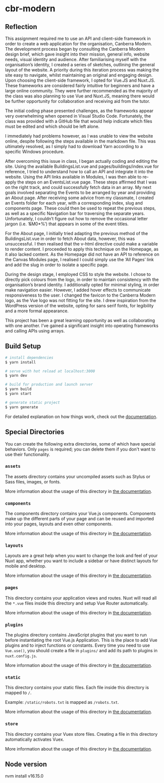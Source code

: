 # cbr-modern

## Reflection 

This assignment required me to use an API and client-side framework in order to create a web application for the organisation, Canberra Modern. The development process began by consulting the Canberra Modern design brief, which gave insight into their mission, general info, website needs, visual identity and audience. After familiarising myself with the organisation’s identity, I created a series of sketches, outlining the general layout of the website. A priority during this iteration process was making the site easy to navigate, whilst maintaining an original and engaging design.  
Upon choosing the client-side framework, I opted for Vue.JS and Nuxt.JS. These frameworks are considered fairly intuitive for beginners and have a large online community. They were further recommended as the majority of the class was also planning to use Vue and Nuxt.JS, meaning there would be further opportunity for collaboration and receiving aid from the tutor.  

The initial coding phase presented challenges, as the frameworks appear very overwhelming when opened in Visual Studio Code. Fortunately, the class was provided with a GitHub file that would help indicate which files must be edited and which should be left alone. 

I immediately had problems however, as I was unable to view the website online, despite following the steps available in the markdown file. This was ultimately resolved, as I simply had to download Yarn according to a specific Windows procedure.

After overcoming this issue in class, I began actually coding and editing the site. Using the available BuildingsList.vue and pages/buildings/index.vue for reference, I tried to understand how to call an API and integrate it into the website. Using the API links available in Modules, I was then able to re-apply the steps on an EventsList.vue page. These steps affirmed that I was on the right track, and could successfully fetch data in an array. 
My next goals involved separating the Events to be arranged by year and providing an About page. After receiving some advice from my classmate, I created an Events folder for each year, with a corresponding index, slug and components page. These could then be used to repeat the previous steps, as well as a specific Navigation bar for traversing the separate years. Unfortunately, I couldn’t figure out how to remove the occasional letter jargon (i.e. ‘&M0*%’) that appears in some of the event titles. 

For the About page, I initially tried adapting the previous method of the BuildingsList.vue in order to fetch About data, however, this was unsuccessful. I then realised that the v-html directive could make a variable to render content. I proceeded to apply this technique on the Homepage, as it also lacked content. As the Homepage did not have an API to reference on the Canvas Modules page, I realised I could simply use the ‘All Pages’ link and add the slug in order to isolate a specific page. 

During the design stage, I employed CSS to style the website. I chose to directly pick colours from the logo, in order to maintain consistency with the organisation’s brand identity. I additionally opted for minimal styling, in order make navigation easier. However, I added hover effects to communicate responsiveness to the user. I changed the favicon to the Canberra Modern logo, as the Vue logo was not fitting for the site. I drew inspiration from the WordPress version of the website, opting for sans serif fonts, for legibility and a more formal appearance.  

This project has been a great learning opportunity as well as collaborating with one another. I’ve gained a significant insight into operating frameworks and calling APIs using arrays. 

## Build Setup

```bash
# install dependencies
$ yarn install

# serve with hot reload at localhost:3000
$ yarn dev

# build for production and launch server
$ yarn build
$ yarn start

# generate static project
$ yarn generate
```

For detailed explanation on how things work, check out the [documentation](https://nuxtjs.org).

## Special Directories

You can create the following extra directories, some of which have special behaviors. Only `pages` is required; you can delete them if you don't want to use their functionality.

### `assets`

The assets directory contains your uncompiled assets such as Stylus or Sass files, images, or fonts.

More information about the usage of this directory in [the documentation](https://nuxtjs.org/docs/2.x/directory-structure/assets).

### `components`

The components directory contains your Vue.js components. Components make up the different parts of your page and can be reused and imported into your pages, layouts and even other components.

More information about the usage of this directory in [the documentation](https://nuxtjs.org/docs/2.x/directory-structure/components).

### `layouts`

Layouts are a great help when you want to change the look and feel of your Nuxt app, whether you want to include a sidebar or have distinct layouts for mobile and desktop.

More information about the usage of this directory in [the documentation](https://nuxtjs.org/docs/2.x/directory-structure/layouts).

### `pages`

This directory contains your application views and routes. Nuxt will read all the `*.vue` files inside this directory and setup Vue Router automatically.

More information about the usage of this directory in [the documentation](https://nuxtjs.org/docs/2.x/get-started/routing).

### `plugins`

The plugins directory contains JavaScript plugins that you want to run before instantiating the root Vue.js Application. This is the place to add Vue plugins and to inject functions or constants. Every time you need to use `Vue.use()`, you should create a file in `plugins/` and add its path to plugins in `nuxt.config.js`.

More information about the usage of this directory in [the documentation](https://nuxtjs.org/docs/2.x/directory-structure/plugins).

### `static`

This directory contains your static files. Each file inside this directory is mapped to `/`.

Example: `/static/robots.txt` is mapped as `/robots.txt`.

More information about the usage of this directory in [the documentation](https://nuxtjs.org/docs/2.x/directory-structure/static).

### `store`

This directory contains your Vuex store files. Creating a file in this directory automatically activates Vuex.

More information about the usage of this directory in [the documentation](https://nuxtjs.org/docs/2.x/directory-structure/store).

## Node version

nvm install v16.15.0

